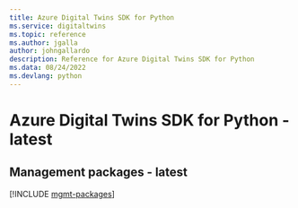 ```yaml
---
title: Azure Digital Twins SDK for Python
ms.service: digitaltwins
ms.topic: reference
ms.author: jgalla
author: johngallardo
description: Reference for Azure Digital Twins SDK for Python
ms.data: 08/24/2022
ms.devlang: python
---
```

# Azure Digital Twins SDK for Python - latest

## Management packages - latest
[!INCLUDE [mgmt-packages](digital-twins-mgmt-index.md)]